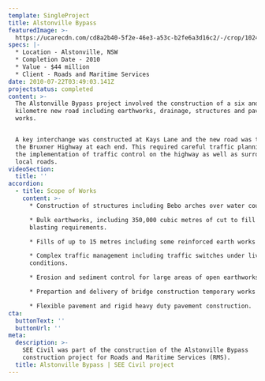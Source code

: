 ```yaml
---
template: SingleProject
title: Alstonville Bypass
featuredImage: >-
  https://ucarecdn.com/cd8a2b40-5f2e-46e3-a53c-b2fe6a3d16c2/-/crop/1024x448/0,184/-/preview/-/enhance/50/
specs: |-
  * Location - Alstonville, NSW
  * Completion Date - 2010
  * Value - $44 million
  * Client - Roads and Maritime Services
date: 2010-07-22T03:49:03.141Z
projectstatus: completed
content: >-
  The Alstonville Bypass project involved the construction of a six and half
  kilometre new road including earthworks, drainage, structures and pavement
  works. 


  A key interchange was constructed at Kays Lane and the new road was tied-in to
  the Bruxner Highway at each end. This required careful traffic planning and
  the implementation of traffic control on the highway as well as surrounding
  local roads.
videoSection:
  title: ''
accordion:
  - title: Scope of Works
    content: >-
      * Construction of structures including Bebo arches over water courses. 

      * Bulk earthworks, including 350,000 cubic metres of cut to fill with
      blasting requirements. 

      * Fills of up to 15 metres including some reinforced earth works 

      * Complex traffic management including traffic switches under live traffic
      conditions. 

      * Erosion and sediment control for large areas of open earthworks

      * Prepartion and delivery of bridge construction temporary works 

      * Flexible pavement and rigid heavy duty pavement construction.
cta:
  buttonText: ''
  buttonUrl: ''
meta:
  description: >-
    SEE Civil was part of the construction of the Alstonville Bypass
    construction project for Roads and Maritime Services (RMS). 
  title: Alstonville Bypass | SEE Civil project
---
```



